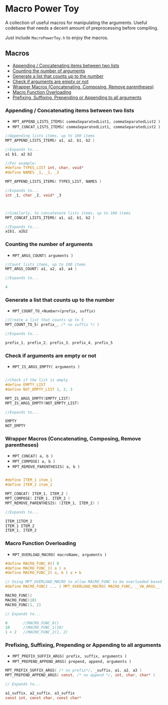 # Macro Power Toy

A collection of useful macros for manipulating the arguments. 
Useful codebase that needs a decent amount of preprocessing before compiling.

Just include `MacroPowerToy.h` to enjoy the macros.

## Macros

- [Appending / Concatenating items between two lists](#appending-concatenating-items-between-two-lists)
- [Counting the number of arguments](#counting-the-number-of-arguments)
- [Generate a list that counts up to the number](#generate-a-list-that-counts-up-to-the-number)
- [Check if arguments are empty or not](#check-if-arguments-are-empty-or-not)
- [Wrapper Macros (Concatenating, Composing, Remove parentheses)](#wrapper-macros-concatenating-composing-remove-parentheses)
- [Macro Function Overloading](#macro-function-overloading)
- [Prefixing, Suffixing, Prepending or Appending to all arguments](#prefixing-suffixing-prepending-or-appending-to-all-arguments)


### Appending / Concatenating items between two lists

- `MPT_APPEND_LISTS_ITEMS( commaSeparatedList1, commaSeparatedList2 )`
- `MPT_CONCAT_LISTS_ITEMS( commaSeparatedList1, commaSeparatedList2 )`
```c
//Appending lists items, up to 100 items
MPT_APPEND_LISTS_ITEMS( a1, a2, b1, b2 )

//Expands to...
a1 b1, a2 b2

//For example:
#define TYPES_LIST int, char, void*
#define NAMES _1, _2, _3

MPT_APPEND_LISTS_ITEMS( TYPES_LIST, NAMES )

//Expands to...
int _1, char _2, void* _3



//Similarly, to concatenate lists items, up to 100 items
MPT_CONCAT_LISTS_ITEMS( a1, a2, b1, b2 )

//Expands to...
a1b1, a2b2
```

### Counting the number of arguments

- `MPT_ARGS_COUNT( arguments )`
```c
//Count lists items, up to 100 items
MPT_ARGS_COUNT( a1, a2, a3, a4 )

//Expands to...

4
```

### Generate a list that counts up to the number

- `MPT_COUNT_TO_<Number>(prefix, suffix)`
```c
//Create a list that counts up to 5
MPT_COUNT_TO_5( prefix_, /* no suffix */ )

//Expands to...

prefix_1, prefix_2, prefix_3, prefix_4, prefix_5
```

### Check if arguments are empty or not

- `MPT_IS_ARGS_EMPTY( arguments )`
```c

//Check if the list is empty
#define EMPTY_LIST
#define NOT_EMPTY_LIST 1, 2, 3

MPT_IS_ARGS_EMPTY(EMPTY_LIST)
MPT_IS_ARGS_EMPTY(NOT_EMPTY_LIST)

//Expands to...

EMPTY
NOT_EMPTY
```

### Wrapper Macros (Concatenating, Composing, Remove parentheses)
- `MPT_CONCAT( a, b )`
- `MPT_COMPOSE( a, b )`
- `MPT_REMOVE_PARENTHESIS( a, b )`

```c

#define ITEM_1 item_1
#define ITEM_2 item_2

MPT_CONCAT( ITEM_1, ITEM_2 )
MPT_COMPOSE( ITEM_1, ITEM_2 )
MPT_REMOVE_PARENTHESIS( (ITEM_1, ITEM_2) )

//Expands to...

ITEM_1ITEM_2
ITEM_1 ITEM_2
ITEM_1, ITEM_2
```

### Macro Function Overloading

- `MPT_OVERLOAD_MACRO( macroName, arguments )`

```c
#define MACRO_FUNC_0() 0
#define MACRO_FUNC_1( a ) a
#define MACRO_FUNC_2( a, b ) a + b

// Using MPT_OVERLOAD_MACRO to allow MACRO_FUNC to be overloaded based on number of arguments
#define MACRO_FUNC( ... ) MPT_OVERLOAD_MACRO( MACRO_FUNC, __VA_ARGS__ )

MACRO_FUNC()
MACRO_FUNC(10)
MACRO_FUNC(1, 2)

// Expands to...

0       //MACRO_FUNC_0()
10      //MACRO_FUNC_1(10)
1 + 2   //MACRO_FUNC_2(1, 2)
```

### Prefixing, Suffixing, Prepending or Appending to all arguments

- `MPT_PREFIX_SUFFIX_ARGS( prefix, suffix, arguments )`
- `MPT_PREPEND_APPEND_ARGS( prepend, append, arguments )`

```c
MPT_PREFIX_SUFFIX_ARGS( /* no prefix*/, _suffix, a1, a2, a3 )
MPT_PREPEND_APPEND_ARGS( const, /* no append */, int, char, char* )

// Expands to...

a1_suffix, a2_suffix, a3_suffix
const int, const char, const char*
```